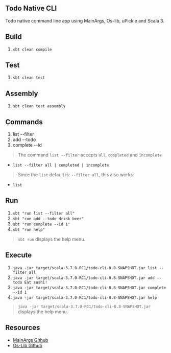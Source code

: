 Todo Native CLI
---------------
Todo native command line app using MainArgs, Os-lib, uPickle and Scala 3.

Build
-----
1. ```sbt clean compile```

Test
----
1. ```sbt clean test```

Assembly
--------
1. ```sbt clean test assembly```

Commands
--------
1. list --filter
2. add --todo
3. complete --id
>The command ```list --filter``` accepts ```all```, ```completed``` and ```incomplete```
* ```list --filter all | completed | incomplete```
>Since the ```list``` default is: ```--filter all```, this also works:
* ```list```

Run
---
1. ```sbt "run list --filter all"```
2. ```sbt "run add --todo drink beer"```
3. ```sbt "run complete --id 1"```
4. ```sbt "run help"```
>```sbt run``` displays the help menu.

Execute
-------
1. ```java -jar target/scala-3.7.0-RC1/todo-cli-0.8-SNAPSHOT.jar list --filter all```
2. ```java -jar target/scala-3.7.0-RC1/todo-cli-0.8-SNAPSHOT.jar add --todo Eat sushi!```
3. ```java -jar target/scala-3.7.0-RC1/todo-cli-0.8-SNAPSHOT.jar complete --id 1```
4. ```java -jar target/scala-3.7.0-RC1/todo-cli-0.8-SNAPSHOT.jar help```
>```java -jar target/scala-3.7.0-RC1/todo-cli-0.8-SNAPSHOT.jar``` displays the help menu.

Resources
---------
* [MainArgs Github](https://github.com/com-lihaoyi/mainargs?tab=readme-ov-file#varargs-parameters)
* [Os-Lib Github](https://github.com/com-lihaoyi/os-lib)